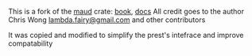 This is a fork of the [maud](https://github.com/lambda-fairy/maud) crate: [book](https://maud.lambda.xyz/), [docs](https://docs.rs/maud/)
All credit goes to the author Chris Wong <lambda.fairy@gmail.com> and other contributors

It was copied and modified to simplify the prest's intefrace and improve compatability